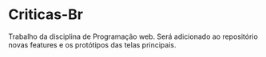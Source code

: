 # Criticas-Br
Trabalho da disciplina de Programação web.
Será adicionado ao repositório novas features e os protótipos das telas principais.
